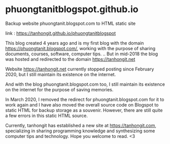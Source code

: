 # phuongtanitblogspot.github.io
Backup website phuongtanit.blogspot.com to HTML static site

link : https://tanhongit.github.io/phuongtanitblogspot

This blog created 4 years ago and is my first blog with the domain https://phuongtanit.blogspot.com/, working with the purpose of sharing documents, courses, software, computer tips. .. But in mid-2018 the blog was hosted and redirected to the domain https://tanhongit.net

Website https://tanhongit.net currently stopped posting since February 2020, but I still maintain its existence on the internet.

And with the blog phuongtanit.blogspot.com too, I still maintain its existence on the internet for the purpose of saving memories.

In March 2020, I removed the redirect for phuongtanit.blogspot.com for it to work again and I have also moved the overall source code on Blogspot to static HTML for backup storage as a souvenir. However, there are still quite a few errors in this static HTML source.

Currently, tanhongit has established a new site at https://tanhongit.com, specializing in sharing programming knowledge and synthesizing some computer tips and technology. Hope you welcome to read. <3
